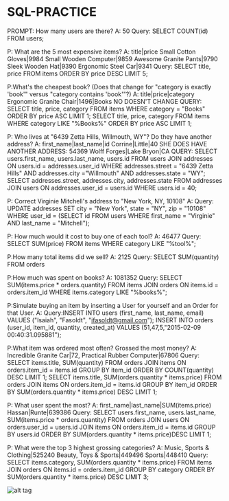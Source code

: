 # SQL-PRACTICE

PROMPT: How many users are there?
A: 50
Query: SELECT COUNT(id) FROM users;

P: What are the 5 most expensive items?
A:
title|price
Small Cotton Gloves|9984
Small Wooden Computer|9859
Awesome Granite Pants|9790
Sleek Wooden Hat|9390
Ergonomic Steel Car|9341
Query: SELECT title, price FROM items ORDER BY price DESC LIMIT 5;

P:What's the cheapest book? (Does that change for "category is exactly 'book'" versus "category contains 'book'"?)
A:
title|price|category
Ergonomic Granite Chair|1496|Books
NO DOESN'T CHANGE
QUERY: SELECT title, price, category FROM items WHERE category = "Books" ORDER BY price ASC LIMIT 1; SELECT title, price, category FROM items WHERE category LIKE  "%Books%" ORDER BY price ASC LIMIT 1;

P: Who lives at "6439 Zetta Hills, Willmouth, WY"? Do they have another address?
A:
first_name|last_name|id
Corrine|Little|40
SHE DOES HAVE ANOTHER ADDRESS: 54369 Wolff Forges|Lake Bryon|CA
QUERY:
SELECT users.first_name, users.last_name, users.id FROM users JOIN addresses ON users.id = addresses.user_id WHERE addresses.street = "6439 Zetta Hills" AND addresses.city ="Willmouth" AND addresses.state = "WY";
SELECT addresses.street, addresses.city, addresses.state FROM addresses JOIN users ON addresses.user_id = users.id WHERE users.id = 40;

P: Correct Virginie Mitchell's address to "New York, NY, 10108"
A:
Query: UPDATE addresses SET city = "New York", state = "NY", zip = "10108" WHERE user_id = (SELECT id FROM users WHERE first_name = "Virginie" AND last_name = "Mitchell");

P: How much would it cost to buy one of each tool?
A: 46477
Query: SELECT SUM(price) FROM items WHERE category LIKE "%tool%";

P:How many total items did we sell?
A: 2125
Query: SELECT SUM(quantity) FROM orders

P:How much was spent on books?
A: 1081352
Query: SELECT SUM(items.price * orders.quantity) FROM items JOIN orders ON items.id = orders.item_id WHERE items.category LIKE "%books%";

P:Simulate buying an item by inserting a User for yourself and an Order for that User.
A:
Query:INSERT INTO users (first_name, last_name, email) VALUES ("Isaiah", "Fasoldt", "ifasoldt@gmail.com");
INSERT INTO orders (user_id, item_id, quantity, created_at) VALUES (51,47,5,"2015-02-09 00:40:31.095881");

P:What item was ordered most often? Grossed the most money?
A: Incredible Granite Car|72, Practical Rubber Computer|67806
Query:
SELECT items.title, SUM(quantity) FROM orders JOIN items ON orders.item_id = items.id GROUP BY item_id ORDER BY COUNT(quantity) DESC LIMIT 1;
SELECT items.title, SUM(orders.quantity * items.price) FROM orders JOIN items ON orders.item_id = items.id GROUP BY item_id ORDER BY SUM(orders.quantity * items.price) DESC LIMIT 1;

P: What user spent the most?
A:
first_name|last_name|SUM(items.price)
Hassan|Runte|639386
Query: SELECT users.first_name, users.last_name, SUM(items.price * orders.quantity) FROM orders JOIN users ON orders.user_id = users.id JOIN items ON orders.item_id = items.id GROUP BY users.id ORDER BY SUM(orders.quantity * items.price)DESC LIMIT 1;

P: What were the top 3 highest grossing categories?
A: Music, Sports & Clothing|525240
Beauty, Toys & Sports|449496
Sports|448410
Query: SELECT items.category, SUM(orders.quantity * items.price) FROM items JOIN orders ON items.id = orders.item_id GROUP BY category ORDER BY SUM(orders.quantity * items.price) DESC LIMIT 3;

![alt tag](~documents/ironyard/week5/DAY1/readme_sql/SQL-Practice/screenshot)
